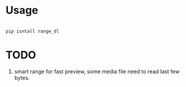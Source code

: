 # Usage 

``` bash

pip isntall range_dl
```
# TODO
1. smart range for fast preview, some media file need to read last few bytes.
